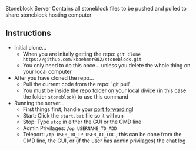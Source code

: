 Stoneblock Server
Contains all stoneblock files to be pushed and pulled to share stoneblock hosting computer

## Instructions
* Initial clone...
  * When you are initally getting the repo: `git clone https://github.com/kboehmer002/stoneblock.git`
  * You only need to do this once... unless you delete the whole thing on your local computer
* After you have cloned the repo...
  * Pull the current code from the repo: 'git pull'
  *   You must be inside the repo folder on your local divice (in this case the folder  `stoneblock`) to use this command
* Running the server...
  * First things first, handle your [port forwarding](https://github.com/kboehmer002/stoneblock/blob/main/Port_Forwarding.md)! 
  * Start: Click the  `start.bat` file so it will run
  * Stop: Type `stop` in either the GUI or the CMD line
  * Admin Privilages: `/op USERNAME_TO_ADD`
  * Teleport: `/tp USER_TO_TP USER_AT_LOC` ; this can be done from the CMD line, the GUI, or (if the user has admin privilages) the chat log
